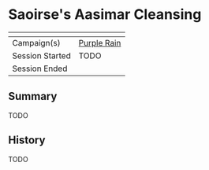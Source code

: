 # Saoirse's Aasimar Cleansing

| []() | |
| --- | --- |
| Campaign(s) | [Purple Rain](../README.md) |
| Session Started | TODO |
| Session Ended | |

## Summary

TODO

## History

TODO
